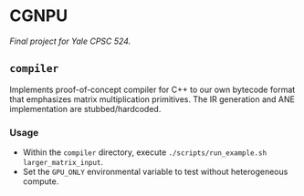 # CGNPU
*Final project for Yale CPSC 524.*

## `compiler`
Implements proof-of-concept compiler for C++ to our own bytecode format that emphasizes matrix multiplication primitives. The IR generation and ANE implementation are stubbed/hardcoded.

### Usage
- Within the `compiler` directory, execute `./scripts/run_example.sh larger_matrix_input`. 
- Set the `GPU_ONLY` environmental variable to test without heterogeneous compute.